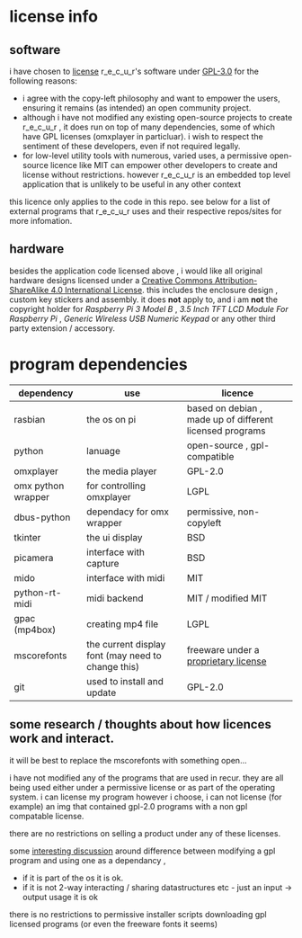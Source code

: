 # license info

## software

i have chosen to [license] r_e_c_u_r's software under [GPL-3.0] for the following reasons:

- i agree with the copy-left philosophy and want to empower the users, ensuring it remains (as intended) an open community project.
- although i have not modified any existing open-source projects to create r_e_c_u_r , it does run on top of many dependencies, some of which have GPL licenses (omxplayer in particluar). i wish to respect the sentiment of these developers, even if not required legally.
- for low-level utility tools with numerous, varied uses, a permissive open-source licence like MIT can empower other developers to create and license without restrictions. however r_e_c_u_r is an embedded top level application that is unlikely to be useful in any other context

this licence only applies to the code in this repo. see below for a list of external programs that r_e_c_u_r uses and their respective repos/sites for more infomation.

## hardware

besides the application code licensed above , i would like all original hardware designs licensed under a [Creative Commons Attribution-ShareAlike 4.0 International License]. this includes the enclosure design , custom key stickers and assembly. it does __not__ apply to, and i am __not__ the copyright holder for _Raspberry Pi 3 Model B_ , _3.5 Inch TFT LCD Module For Raspberry Pi_ , _Generic Wireless USB Numeric Keypad_ or any other third party extension / accessory.

# program dependencies

dependency | use | licence
--- | --- | ---
rasbian | the os on pi | based on debian , made up of different licensed programs
python | lanuage | open-source , gpl-compatible
omxplayer | the media player | GPL-2.0
omx python wrapper | for controlling omxplayer | LGPL
dbus-python | dependacy for omx wrapper | permissive, non-copyleft
tkinter | the ui display | BSD
picamera | interface with capture | BSD
mido | interface with midi | MIT
python-rt-midi | midi backend | MIT / modified MIT
gpac (mp4box) | creating mp4 file | LGPL
mscorefonts | the current display font (may need to change this) | freeware under a [proprietary license]
git | used to install and update | GPL-2.0

## some research / thoughts about how licences work and interact.

it will be best to replace the mscorefonts with something open...

i have not modified any of the programs that are used in recur. they are all being used either under a permissive license or as part of the operating system. i can license my program however i choose, i can not license (for example) an img that contained gpl-2.0 programs with a non gpl compatable license.

there are no restrictions on selling a product under any of these licenses.

some [interesting discussion] around difference between modifying a gpl program and using one as a dependancy , 
- if it is part of the os it is ok.
- if it is not 2-way interacting / sharing datastructures etc - just an input -> output usage it is ok

there is no restrictions to permissive installer scripts downloading gpl licensed programs (or even the freeware fonts it seems) 

[license]: ../LICENSE.md
[GPL-3.0]: https://www.gnu.org/licenses/gpl-3.0.en.html
[proprietary license]: https://en.wikipedia.org/wiki/Core_fonts_for_the_Web
[markings]: https://wiki.creativecommons.org/wiki/Marking/Creators/Marking_third_party_content
[interesting discussion]: https://softwareengineering.stackexchange.com/questions/289785/can-i-distribute-a-gpl-executable-not-a-library-in-a-closed-source-application
[Creative Commons Attribution-ShareAlike 4.0 International License]: https://creativecommons.org/licenses/by-sa/4.0/
